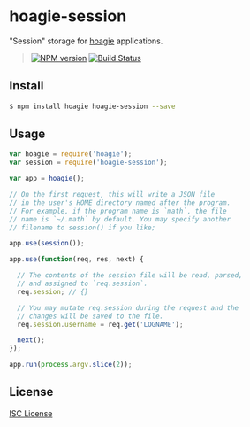 # hoagie-session

"Session" storage for [hoagie][hoagie] applications.

> [![NPM version][npm-badge]][npm]
> [![Build Status][travis-badge]][travis-ci]

## Install

``` bash
$ npm install hoagie hoagie-session --save
```

## Usage

``` js
var hoagie = require('hoagie');
var session = require('hoagie-session');

var app = hoagie();

// On the first request, this will write a JSON file
// in the user's HOME directory named after the program.
// For example, if the program name is `math`, the file
// name is `~/.math` by default. You may specify another
// filename to session() if you like;

app.use(session());

app.use(function(req, res, next) {

  // The contents of the session file will be read, parsed,
  // and assigned to `req.session`.
  req.session; // {}

  // You may mutate req.session during the request and the
  // changes will be saved to the file.
  req.session.username = req.get('LOGNAME');

  next();
});

app.run(process.argv.slice(2));
```

## License

[ISC License][LICENSE]

[hoagie]: https://github.com/jeremyruppel/hoagie
[npm]: http://badge.fury.io/js/hoagie-session
[npm-badge]: https://badge.fury.io/js/hoagie-session.svg
[travis-ci]: https://travis-ci.org/jeremyruppel/hoagie-session
[travis-badge]: https://travis-ci.org/jeremyruppel/hoagie-session.svg?branch=master
[LICENSE]: https://github.com/jeremyruppel/hoagie-session/blob/master/LICENSE
